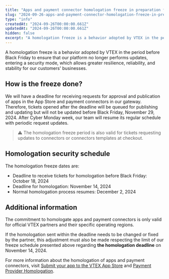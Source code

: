 ```yaml
---
title: "Apps and payment connector homologation freeze in preparation for Black Friday 2024"
slug: "2024-09-26-apps-and-payment-connector-homologation-freeze-in-preparation-for-black-friday-2024"
type: "info"
createdAt: "2024-09-26T00:00:00.661Z"
updatedAt: "2024-09-26T00:00:00.661Z"
hidden: false
excerpt: "A homologation freeze is a behavior adopted by VTEX in the period before Black Friday to ensure that our platform no longer performs updates, entering a security mode, which allows greater resilience, reliability, and stability for our customers' businesses."
---
```

A homologation freeze is a behavior adopted by VTEX in the period before Black Friday to ensure that our platform no longer performs updates, entering a security mode, which allows greater resilience, reliability, and stability for our customers' businesses.

## How is the freeze done?

We will have a deadline for receiving requests for approval and publication of apps in the App Store and payment connectors in our gateway. Therefore, tickets opened after the deadline will be queued for publishing and updating but will not be updated before Black Friday, November 29, 2024. After Cyber Monday week, our team will resume its regular schedule with periodic request updates.

> ⚠️ The homologation freeze period is also valid for tickets requesting updates to connectors or connectors templates at checkout.

## Homologation security schedule

The homologation freeze dates are:

- Deadline to receive tickets for homologation before Black Friday: October 18, 2024
- Deadline for homologation: November 14, 2024
- Normal homologation process resumes: December 2, 2024

## Additional information

The commitment to homologate apps and payment connectors is only valid for official VTEX partners and their specific operating regions.

If the homologation sent within the deadline needs to be changed or fixed by the partner, this adjustment must also be made respecting the limit of our freeze schedule presented above regarding **the homologation deadline** on November 14, 2024.

For more information about the homologation of apps and payment connectors, visit [Submit your app to the VTEX App Store](https://developers.vtex.com/docs/guides/vtex-io-documentation-submitting-your-app-in-the-vtex-app-store) and [Payment Provider Homologation](https://developers.vtex.com/vtex-rest-api/docs/payments-integration-payment-provider-homologation).
